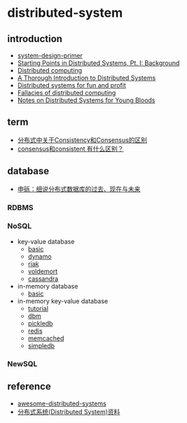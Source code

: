 # distributed-system

## introduction

- [system-design-primer](https://github.com/donnemartin/system-design-primer)
- [Starting Points in Distributed Systems, Pt. I: Background](https://augescens.com/2014/01/18/dist-systems-starting-pts-i/)
- [Distributed computing](https://en.wikipedia.org/wiki/Distributed_computing)
- [A Thorough Introduction to Distributed Systems](https://hackernoon.com/a-thorough-introduction-to-distributed-systems-3b91562c9b3c)
- [Distributed systems for fun and profit](http://book.mixu.net/distsys/single-page.html)
- [Fallacies of distributed computing](https://en.wikipedia.org/wiki/Fallacies_of_distributed_computing)
- [Notes on Distributed Systems for Young Bloods](https://wenku.baidu.com/view/2ed750eeaf1ffc4fff47ac70.html)

## term

- [分布式中关于Consistency和Consensus的区别](https://www.cnblogs.com/simon0227/archive/2012/05/08/2490149.html)
- [consensus和consistent 有什么区别？](https://www.zhihu.com/question/40588186)

## database

- [申砾：细说分布式数据库的过去、现在与未来](https://zhuanlan.zhihu.com/p/26676711)

### RDBMS

### NoSQL

- key-value database
  - [basic](https://github.com/gaoxinge/distributed-system/tree/master/NoSQL/key-value%20database)
  - [dynamo](https://github.com/gaoxinge/distributed-system/tree/master/NoSQL/dynamo)
  - [riak](https://github.com/gaoxinge/distributed-system/tree/master/NoSQL/riak)
  - [voldemort](https://github.com/gaoxinge/distributed-system/tree/master/NoSQL/voldemort)
  - [cassandra](https://github.com/gaoxinge/distributed-system/tree/master/NoSQL/cassandra)
- in-memory database
  - [basic](https://github.com/gaoxinge/distributed-system/tree/master/NoSQL/in-memory%20database)
- in-memory key-value database
  - [tutorial](https://github.com/gaoxinge/distributed-system/tree/master/NoSQL/in-memory%20key-value%20database%20tutorial)
  - [dbm](https://github.com/gaoxinge/distributed-system/tree/master/NoSQL/dbm)
  - [pickledb](https://github.com/gaoxinge/distributed-system/tree/master/NoSQL/pickledb)
  - [redis](https://github.com/gaoxinge/distributed-system/tree/master/NoSQL/redis)
  - [memcached](https://github.com/gaoxinge/distributed-system/tree/master/NoSQL/memcached)
  - [simpledb](https://github.com/gaoxinge/distributed-system/tree/master/NoSQL/simpledb)
  
### NewSQL

## reference

- [awesome-distributed-systems](https://github.com/theanalyst/awesome-distributed-systems)
- [分布式系统(Distributed System)资料](https://github.com/ty4z2008/Qix/blob/master/ds.md)